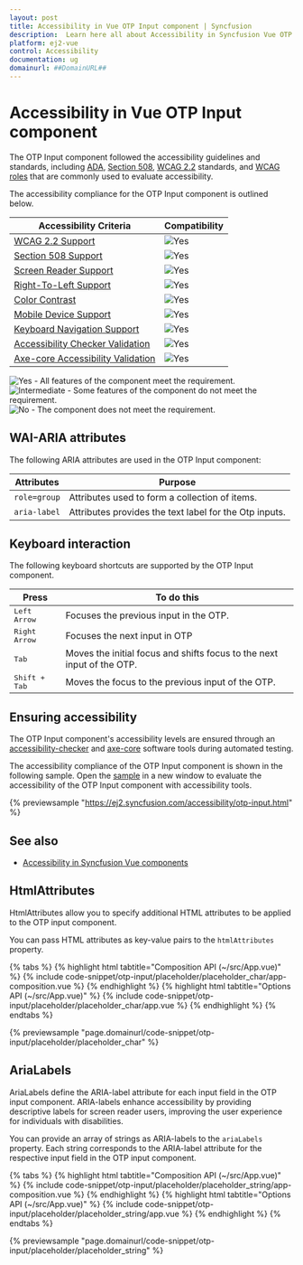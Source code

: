 ```yaml
---
layout: post
title: Accessibility in Vue OTP Input component | Syncfusion
description:  Learn here all about Accessibility in Syncfusion Vue OTP Input component of Syncfusion Essential JS 2 and more.
platform: ej2-vue
control: Accessibility
documentation: ug
domainurl: ##DomainURL##
---
```


# Accessibility in Vue OTP Input component

The OTP Input component followed the accessibility guidelines and standards, including [ADA](https://www.ada.gov/), [Section 508](https://www.section508.gov/), [WCAG 2.2](https://www.w3.org/TR/WCAG22/) standards, and [WCAG roles](https://www.w3.org/TR/wai-aria/#roles) that are commonly used to evaluate accessibility.

The accessibility compliance for the OTP Input component is outlined below.

| Accessibility Criteria | Compatibility |
| -- | -- |
| [WCAG 2.2 Support](../common/accessibility#accessibility-standards) | <img src="https://cdn.syncfusion.com/content/images/landing-page/yes.png" alt="Yes"> |
| [Section 508 Support](../common/accessibility#accessibility-standards) | <img src="https://cdn.syncfusion.com/content/images/landing-page/yes.png" alt="Yes"> |
| [Screen Reader Support](../common/accessibility#screen-reader-support) | <img src="https://cdn.syncfusion.com/content/images/landing-page/yes.png" alt="Yes"> |
| [Right-To-Left Support](../common/accessibility#right-to-left-support) | <img src="https://cdn.syncfusion.com/content/images/landing-page/yes.png" alt="Yes"> |
| [Color Contrast](../common/accessibility#color-contrast) | <img src="https://cdn.syncfusion.com/content/images/landing-page/yes.png" alt="Yes"> |
| [Mobile Device Support](../common/accessibility#mobile-device-support) | <img src="https://cdn.syncfusion.com/content/images/landing-page/yes.png" alt="Yes"> |
| [Keyboard Navigation Support](../common/accessibility#keyboard-navigation-support) | <img src="https://cdn.syncfusion.com/content/images/landing-page/yes.png" alt="Yes"> |
| [Accessibility Checker Validation](../common/accessibility#ensuring-accessibility) | <img src="https://cdn.syncfusion.com/content/images/landing-page/yes.png" alt="Yes"> |
| [Axe-core Accessibility Validation](../common/accessibility#ensuring-accessibility) | <img src="https://cdn.syncfusion.com/content/images/landing-page/yes.png" alt="Yes"> |

<style>
    .post .post-content img {
        display: inline-block;
        margin: 0.5em 0;
    }
</style>
<div><img src="https://cdn.syncfusion.com/content/images/landing-page/yes.png" alt="Yes"> - All features of the component meet the requirement.</div>

<div><img src="https://cdn.syncfusion.com/content/images/landing-page/intermediate.png" alt="Intermediate"> - Some features of the component do not meet the requirement.</div>

<div><img src="https://cdn.syncfusion.com/content/images/landing-page/no.png" alt="No"> - The component does not meet the requirement.</div>

## WAI-ARIA attributes

The following ARIA attributes are used in the OTP Input component:

| Attributes | Purpose |
| ------------ | ----------------------- |
| `role=group` | Attributes used to form a collection of items.|
| `aria-label` | Attributes provides the text label for the Otp inputs. |

## Keyboard interaction

The following keyboard shortcuts are supported by the OTP Input component.

| **Press** | **To do this** |
| --- | --- |
| <kbd>Left Arrow</kbd> | Focuses the previous input in the OTP. |
| <kbd>Right Arrow</kbd> | Focuses the next input in OTP |
| <kbd>Tab</kbd> | Moves the initial focus and shifts focus to the next input of the OTP. |
| <kbd>Shift + Tab</kbd> | Moves the focus to the previous input of the OTP. |

## Ensuring accessibility

The OTP Input component's accessibility levels are ensured through an [accessibility-checker](https://www.npmjs.com/package/accessibility-checker) and [axe-core](https://www.npmjs.com/package/axe-core) software tools during automated testing.

The accessibility compliance of the OTP Input component is shown in the following sample. Open the [sample](https://ej2.syncfusion.com/accessibility/otp-input.html) in a new window to evaluate the accessibility of the OTP Input component with accessibility tools.

{% previewsample "https://ej2.syncfusion.com/accessibility/otp-input.html" %}

## See also

* [Accessibility in Syncfusion Vue components](../common/accessibility)

## HtmlAttributes

HtmlAttributes allow you to specify additional HTML attributes to be applied to the OTP input component.

You can pass HTML attributes as key-value pairs to the `htmlAttributes` property.

{% tabs %}
{% highlight html tabtitle="Composition API (~/src/App.vue)" %}
{% include code-snippet/otp-input/placeholder/placeholder_char/app-composition.vue %}
{% endhighlight %}
{% highlight html tabtitle="Options API (~/src/App.vue)" %}
{% include code-snippet/otp-input/placeholder/placeholder_char/app.vue %}
{% endhighlight %}
{% endtabs %}
        
{% previewsample "page.domainurl/code-snippet/otp-input/placeholder/placeholder_char" %}

## AriaLabels

AriaLabels define the ARIA-label attribute for each input field in the OTP input component. ARIA-labels enhance accessibility by providing descriptive labels for screen reader users, improving the user experience for individuals with disabilities.

You can provide an array of strings as ARIA-labels to the `ariaLabels` property. Each string corresponds to the ARIA-label attribute for the respective input field in the OTP input component.

{% tabs %}
{% highlight html tabtitle="Composition API (~/src/App.vue)" %}
{% include code-snippet/otp-input/placeholder/placeholder_string/app-composition.vue %}
{% endhighlight %}
{% highlight html tabtitle="Options API (~/src/App.vue)" %}
{% include code-snippet/otp-input/placeholder/placeholder_string/app.vue %}
{% endhighlight %}
{% endtabs %}
        
{% previewsample "page.domainurl/code-snippet/otp-input/placeholder/placeholder_string" %}